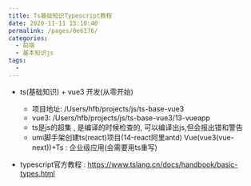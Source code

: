 ```yaml
---
title: Ts基础知识Typescript教程
date: 2020-11-11 15:10:40
permalink: /pages/0e6176/
categories:
  - 前端
  - 基本知识js
tags:
  - 
---
```


* ts(基础知识) + vue3 开发(从零开始)
  * 项目地址: /Users/hfb/projects/js/ts-base-vue3
  * vue3: /Users/hfb/projects/js/ts-base-vue3/13-vueapp
  * ts是js的超集 , 是编译的时候检查的, 可以编译出js,但会报出错和警告
  * umi脚手架创建ts(react)项目(14-react阿里antd) 
Vue(vue3(vue-next))+Ts  :   企业级应用(会需要用ts重写)

* typescript官方教程 : https://www.tslang.cn/docs/handbook/basic-types.html



